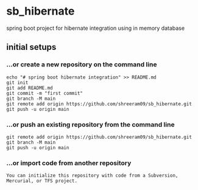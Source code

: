 # sb_hibernate
  spring boot project for hibernate integration using in memory database

## initial setups
  ### …or create a new repository on the command line

    echo "# spring boot hibernate integration" >> README.md  
    git init  
    git add README.md  
    git commit -m "first commit"  
    git branch -M main  
    git remote add origin https://github.com/shreeram09/sb_hibernate.git 
    git push -u origin main 

  ### …or push an existing repository from the command line

    git remote add origin https://github.com/shreeram09/sb_hibernate.git
    git branch -M main  
    git push -u origin main

  ### …or import code from another repository
    You can initialize this repository with code from a Subversion, Mercurial, or TFS project.

